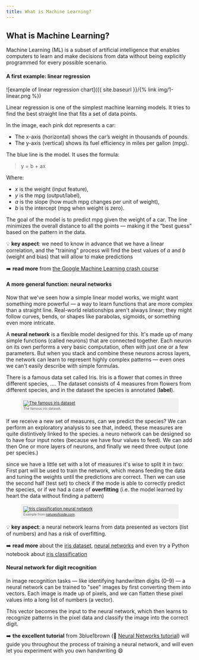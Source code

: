 ```yaml
---
title: What is Machine Learning?
---
```


## What is Machine Learning?

Machine Learning (ML) is a subset of artificial intelligence that enables computers to learn and 
make decisions from data without being explicitly programmed for every possible scenario.


#### A first example: linear regression

![example of linear regression chart]({{ site.baseurl }}/{% link img/1-linear.png %})

Linear regression is one of the simplest machine learning models. 
It tries to find the best straight line that fits a set of data points.

In the image, each pink dot represents a car:

* The x-axis (horizontal) shows the car’s weight in thousands of pounds.
* The y-axis (vertical) shows its fuel efficiency in miles per gallon (mpg).

The blue line is the model. It uses the formula:

> y = b + ax

Where:
* _x_ is the weight (input feature),
* _y_ is the mpg (output/label),
* _a_ is the slope (how much mpg changes per unit of weight),
* _b_ is the intercept (mpg when weight is zero).

The goal of the model is to predict mpg given the weight of a car.
The line minimizes the overall distance to all the points — making it the “best guess” based on the pattern in the data.

:bulb: **key aspect**: we need to know in advance that we have a linear correlation, and the "training" process will find the best values of _a_ and _b_ (weight and bias)
that will allow to make predictions

:arrow_right: **read more** from [the Google Machine Learning crash course](https://developers.google.com/machine-learning/crash-course/logistic-regression
)

#### A more general function: neural networks

Now that we've seen how a simple linear model works, we might want something more powerful — a way to learn functions that are more complex than a straight line. Real-world relationships aren't always linear; they might follow curves, bends, or shapes like parabolas, sigmoids, or something even more intricate.

A **neural network** is a flexible model designed for this. 
It's made up of many simple functions (called neurons) that are connected together. 
Each neuron on its own performs a very basic computation, often with just one or a few parameters. 
But when you stack and combine these neurons across layers, the network can learn to represent highly complex patterns — even ones we can't easily describe with simple formulas.

There is a famous data set called Iris. Iris is a flower that comes in three different species, .... The dataset consists of 4 measures from flowers from different species, and in the dataset the species is annotated (**label**).


<figure style="padding: 6px; font-size: 0.8em; color: #606060; background: #F0F0F0;">
    <a href="https://en.wikipedia.org/wiki/Iris_flower_data_set">
    <img src="{{ site.baseurl }}/{% link img/2-iris.png %}" alt="The famous iris dataset">
    </a>
    <figcaption><span style="font-size: 0.8em; color: #606060;">The famous iris dataset.</span></figcaption>
</figure>

If we receive a new set of measures, can we predict the species? We can perform an exploratory analysis to see that, indeed, these measures are quite distintively
linked to the species.
 a neuro network can be designed so to have four input notes (because we have four values to feed). We can add then One or more layers of neurons, and finally we need three output (one per species.)

 since we have a little set with a lot of measures it's wise to split it in two: First part will be used to train the network, which means feeding the data and tuning the weights until the predictions are correct.
 Then we can use the second half (test set) to check if the mode is able to correctly predict the species, or if we had a case of **overfitting** (i.e. the model learned by heart the data without finding a pattern)

<figure style="padding: 6px; font-size: 0.8em; color: #606060; background: #F0F0F0;">
    <a href="https://natureofcode.com/neural-networks/">
    <img src="{{ site.baseurl }}/{% link img/2-iris-nn.png %}" alt="Iris classification neural network">
    </a>
    <figcaption><span style="font-size: 0.8em; color: #606060;">Example from <a href="https://natureofcode.com/neural-networks/">natureofcode.com</a>.</span></figcaption>
</figure>
 


:bulb: **key aspect**: a neural network learns from data presented as vectors (list of numbers) and has a risk of overfitting.

:arrow_right: **read more** about the [iris dataset](https://en.wikipedia.org/wiki/Iris_flower_data_set), [neural networks](https://natureofcode.com/neural-networks/
) and even try a Python notebook about [iris classification](https://colab.research.google.com/drive/1EsatlPEY3fb21qgbMyel4Es_bM8sherJ)

#### Neural network for digit recognition

In image recognition tasks — like identifying handwritten digits (0–9) — a neural network can be trained to "see" images by first converting them into vectors. 
Each image is made up of pixels, and we can flatten these pixel values into a long list of numbers (a vector). 

This vector becomes the input to the neural network, which then learns to recognize patterns in the pixel data and classify the image into the correct digit.

:arrow_right: **the excellent tutorial** from 3blue1brown (:link: [Neural Networks tutorial](https://www.3blue1brown.com/lessons/neural-networks
)) will guide you throughout the process of training a neural network, and will even let you experiment with you own handwriting :smile: